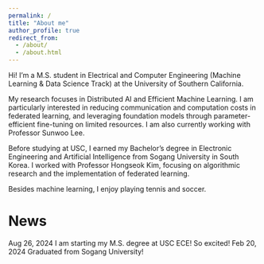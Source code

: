 ```yaml
---
permalink: /
title: "About me"
author_profile: true
redirect_from: 
  - /about/
  - /about.html
---
```


Hi! I’m a M.S. student in Electrical and Computer Engineering (Machine Learning & Data Science Track) at the University of Southern California.

My research focuses in Distributed AI and Efficient Machine Learning. I am particularly interested in reducing communication and computation costs in federated learning, and leveraging foundation models through parameter-efficient fine-tuning on limited resources. I am also currently working with Professor Sunwoo Lee.

Before studying at USC, I earned my Bachelor’s degree in Electronic Engineering and Artificial Intelligence from Sogang University in South Korea. I worked with Professor Hongseok Kim, focusing on algorithmic research and the implementation of federated learning.

Besides machine learning, I enjoy playing tennis and soccer.

News
======
Aug 26, 2024    I am starting my M.S. degree at USC ECE! So excited!
Feb 20, 2024    Graduated from Sogang University!

